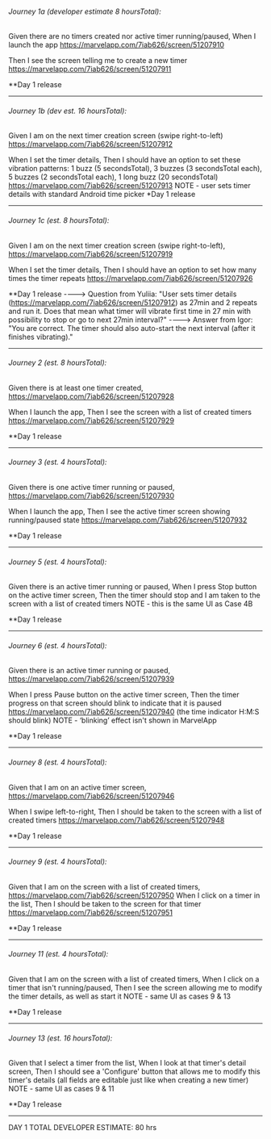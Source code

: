 ###### Journey 1a (developer estimate 8 hoursTotal):
Given there are no timers created nor active timer running/paused,
When I launch the app
https://marvelapp.com/7iab626/screen/51207910

Then I see the screen telling me to create a new timer
https://marvelapp.com/7iab626/screen/51207911

**Day 1 release

-----------------------------------------------------------------------

###### Journey 1b (dev est. 16 hoursTotal):
Given I am on the next timer creation screen (swipe right-to-left)
https://marvelapp.com/7iab626/screen/51207912

When I set the timer details,
Then I should have an option to set these vibration patterns: 
	1 buzz (5 secondsTotal), 3 buzzes (3 secondsTotal each), 5 buzzes (2 secondsTotal each), 1 long buzz (20 secondsTotal)
https://marvelapp.com/7iab626/screen/51207913
NOTE - user sets timer details with standard Android time picker
*Day 1 release

-----------------------------------------------------------------------

###### Journey 1c (est. 8 hoursTotal):
Given I am on the next timer creation screen (swipe right-to-left),
https://marvelapp.com/7iab626/screen/51207919

When I set the timer details,
Then I should have an option to set how many times the timer repeats
https://marvelapp.com/7iab626/screen/51207926

**Day 1 release
----> Question from Yuliia: "User sets timer details (https://marvelapp.com/7iab626/screen/51207912) as 27min and 2 repeats and run it.
Does that mean what timer will vibrate first time in 27 min with possibility to stop or go to next 27min interval?"
----> Answer from Igor: "You are correct. The timer should also auto-start the next interval (after it finishes vibrating)."

-----------------------------------------------------------------------

###### Journey 2 (est. 8 hoursTotal):
Given there is at least one timer created,
https://marvelapp.com/7iab626/screen/51207928

When I launch the app,
Then I see the screen with a list of created timers
https://marvelapp.com/7iab626/screen/51207929

**Day 1 release

-----------------------------------------------------------------------

###### Journey 3 (est. 4 hoursTotal):
Given there is one active timer running or paused,
https://marvelapp.com/7iab626/screen/51207930

When I launch the app,
Then I see the active timer screen showing running/paused state
https://marvelapp.com/7iab626/screen/51207932

**Day 1 release

-----------------------------------------------------------------------

###### Journey 5 (est. 4 hoursTotal):
Given there is an active timer running or paused,
When I press Stop button on the active timer screen,
Then the timer should stop and I am taken to the screen with a list of created timers
NOTE - this is the same UI as Case 4B

**Day 1 release

-----------------------------------------------------------------------

###### Journey 6 (est. 4 hoursTotal):
Given there is an active timer running or paused,
https://marvelapp.com/7iab626/screen/51207939

When I press Pause button on the active timer screen,
Then the timer progress on that screen should blink to indicate that it is paused
https://marvelapp.com/7iab626/screen/51207940
(the time indicator H:M:S should blink)
NOTE - ‘blinking’ effect isn't shown in MarvelApp

**Day 1 release

-----------------------------------------------------------------------

###### Journey 8 (est. 4 hoursTotal):
Given that I am on an active timer screen,
https://marvelapp.com/7iab626/screen/51207946

When I swipe left-to-right, 
Then I should be taken to the screen with a list of created timers
https://marvelapp.com/7iab626/screen/51207948

**Day 1 release

-----------------------------------------------------------------------

###### Journey 9 (est. 4 hoursTotal):
Given that I am on the screen with a list of created timers,
https://marvelapp.com/7iab626/screen/51207950
When I click on a timer in the list, 
Then I should be taken to the screen for that timer
https://marvelapp.com/7iab626/screen/51207951

**Day 1 release

-----------------------------------------------------------------------

###### Journey 11 (est. 4 hoursTotal):
Given that I am on the screen with a list of created timers,
When I click on a timer that isn't running/paused,
Then I see the screen allowing me to modify the timer details, as well as start it
NOTE - same UI as cases 9 & 13

**Day 1 release

-----------------------------------------------------------------------

###### Journey 13 (est. 16 hoursTotal):
Given that I select a timer from the list,
When I look at that timer's detail screen,
Then I should see a 'Configure' button that allows me to modify this timer's details
  (all fields are editable just like when creating a new timer)
NOTE - same UI as cases 9 & 11

**Day 1 release

-----------------------------------------------------------------------

DAY 1 TOTAL DEVELOPER ESTIMATE: 80 hrs
